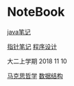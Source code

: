 # NoteBook

[java笔记](Java笔记.md) 

[指针笔记](指针.md) [程序设计](程序设计.md)

大二上学期 2018 11 10

[马克思哲学](马克思哲学.md) [数据结构](数据结构.md
)